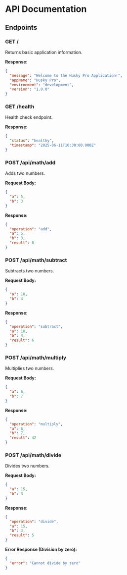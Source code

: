 # API Documentation

## Endpoints

### GET /

Returns basic application information.

**Response:**

```json
{
  "message": "Welcome to the Husky Pro Application!",
  "appName": "Husky Pro",
  "environment": "development",
  "version": "1.0.0"
}
```

### GET /health

Health check endpoint.

**Response:**

```json
{
  "status": "healthy",
  "timestamp": "2025-06-11T10:30:00.000Z"
}
```

### POST /api/math/add

Adds two numbers.

**Request Body:**

```json
{
  "a": 5,
  "b": 3
}
```

**Response:**

```json
{
  "operation": "add",
  "a": 5,
  "b": 3,
  "result": 8
}
```

### POST /api/math/subtract

Subtracts two numbers.

**Request Body:**

```json
{
  "a": 10,
  "b": 4
}
```

**Response:**

```json
{
  "operation": "subtract",
  "a": 10,
  "b": 4,
  "result": 6
}
```

### POST /api/math/multiply

Multiplies two numbers.

**Request Body:**

```json
{
  "a": 6,
  "b": 7
}
```

**Response:**

```json
{
  "operation": "multiply",
  "a": 6,
  "b": 7,
  "result": 42
}
```

### POST /api/math/divide

Divides two numbers.

**Request Body:**

```json
{
  "a": 15,
  "b": 3
}
```

**Response:**

```json
{
  "operation": "divide",
  "a": 15,
  "b": 3,
  "result": 5
}
```

**Error Response (Division by zero):**

```json
{
  "error": "Cannot divide by zero"
}
```
